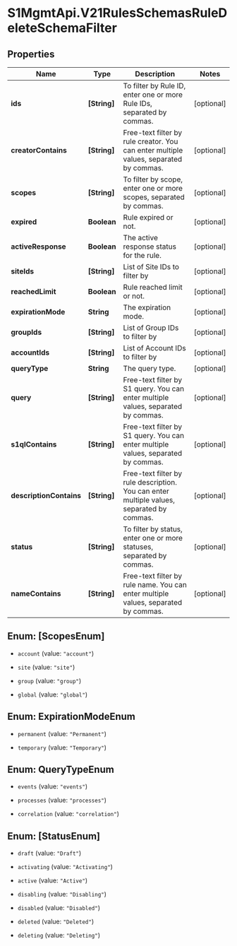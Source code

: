 # S1MgmtApi.V21RulesSchemasRuleDeleteSchemaFilter

## Properties
Name | Type | Description | Notes
------------ | ------------- | ------------- | -------------
**ids** | **[String]** | To filter by Rule ID, enter one or more Rule IDs, separated by commas. | [optional] 
**creatorContains** | **[String]** | Free-text filter by rule creator. You can enter multiple values, separated by commas. | [optional] 
**scopes** | **[String]** | To filter by scope, enter one or more scopes, separated by commas. | [optional] 
**expired** | **Boolean** | Rule expired or not. | [optional] 
**activeResponse** | **Boolean** | The active response status for the rule. | [optional] 
**siteIds** | **[String]** | List of Site IDs to filter by | [optional] 
**reachedLimit** | **Boolean** | Rule reached limit or not. | [optional] 
**expirationMode** | **String** | The expiration mode. | [optional] 
**groupIds** | **[String]** | List of Group IDs to filter by | [optional] 
**accountIds** | **[String]** | List of Account IDs to filter by | [optional] 
**queryType** | **String** | The query type. | [optional] 
**query** | **[String]** | Free-text filter by S1 query. You can enter multiple values, separated by commas. | [optional] 
**s1qlContains** | **[String]** | Free-text filter by S1 query. You can enter multiple values, separated by commas. | [optional] 
**descriptionContains** | **[String]** | Free-text filter by rule description. You can enter multiple values, separated by commas. | [optional] 
**status** | **[String]** | To filter by status, enter one or more statuses, separated by commas. | [optional] 
**nameContains** | **[String]** | Free-text filter by rule name. You can enter multiple values, separated by commas. | [optional] 


<a name="[ScopesEnum]"></a>
## Enum: [ScopesEnum]


* `account` (value: `"account"`)

* `site` (value: `"site"`)

* `group` (value: `"group"`)

* `global` (value: `"global"`)




<a name="ExpirationModeEnum"></a>
## Enum: ExpirationModeEnum


* `permanent` (value: `"Permanent"`)

* `temporary` (value: `"Temporary"`)




<a name="QueryTypeEnum"></a>
## Enum: QueryTypeEnum


* `events` (value: `"events"`)

* `processes` (value: `"processes"`)

* `correlation` (value: `"correlation"`)




<a name="[StatusEnum]"></a>
## Enum: [StatusEnum]


* `draft` (value: `"Draft"`)

* `activating` (value: `"Activating"`)

* `active` (value: `"Active"`)

* `disabling` (value: `"Disabling"`)

* `disabled` (value: `"Disabled"`)

* `deleted` (value: `"Deleted"`)

* `deleting` (value: `"Deleting"`)




